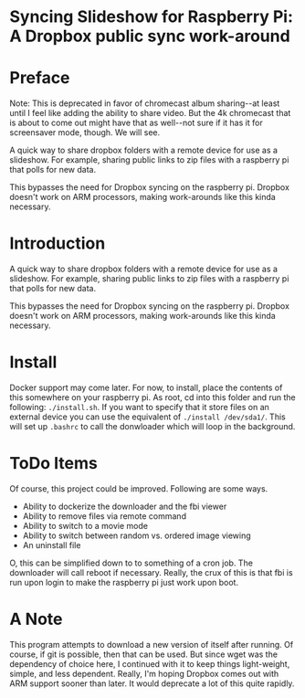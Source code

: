 Syncing Slideshow for Raspberry Pi: A Dropbox public sync work-around
===
# Preface
Note: This is deprecated in favor of chromecast album sharing--at least until I feel like adding the ability to share video. But the 4k chromecast that is about to come out might have that as well--not sure if it has it for screensaver mode, though. We will see.
 
 A quick way to share dropbox folders with a remote device for use as a slideshow. For example, sharing public links to zip files with a raspberry pi that polls for new data.
 
 This bypasses the need for Dropbox syncing on the raspberry pi. Dropbox doesn't work on ARM processors, making work-arounds like this kinda necessary.

# Introduction
A quick way to share dropbox folders with a remote device for use as a slideshow. For example, sharing public links to zip files with a raspberry pi that polls for new data.

This bypasses the need for Dropbox syncing on the raspberry pi. Dropbox doesn't work on ARM processors, making work-arounds like this kinda necessary.

# Install
Docker support may come later. For now, to install, place the contents of this somewhere on your raspberry pi. As root, cd into this folder and run the following: `./install.sh`. If you want to specify that it store files on an external device you can use the equivalent of `./install /dev/sda1/`. This will set up `.bashrc` to call the donwloader which will loop in the background.

# ToDo Items
Of course, this project could be improved. Following are some ways.

* Ability to dockerize the downloader and the fbi viewer
* Ability to remove files via remote command
* Ability to switch to a movie mode
* Ability to switch between random vs. ordered image viewing
* An uninstall file

O, this can be simplified down to to something of a cron job. The downloader will call reboot if necessary. Really, the crux of this is that fbi is run upon login to make the raspberry pi just work upon boot.


# A Note
This program attempts to download a new version of itself after running. Of course, if git is possible, then that can be used. But since wget was the dependency of choice here, I continued with it to keep things light-weight, simple, and less dependent. Really, I'm hoping Dropbox comes out with ARM support sooner than later. It would deprecate a lot of this quite rapidly.

